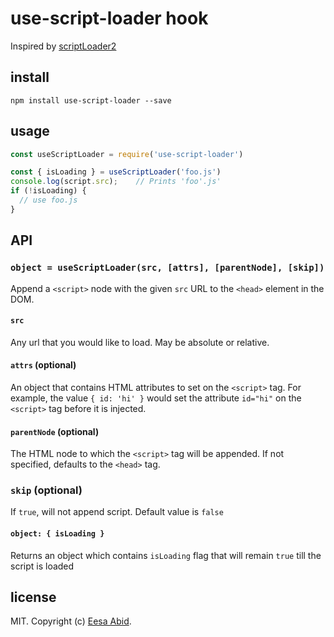 # use-script-loader hook
Inspired by [scriptLoader2](https://github.com/feross/load-script2)
## install

```
npm install use-script-loader --save
```

## usage

```js
const useScriptLoader = require('use-script-loader')

const { isLoading } = useScriptLoader('foo.js')
console.log(script.src);    // Prints 'foo'.js'
if (!isLoading) {
  // use foo.js
}
```

## API

### `object = useScriptLoader(src, [attrs], [parentNode], [skip])`

Append a `<script>` node with the given `src` URL to the `<head>` element in the DOM.

#### `src`

Any url that you would like to load.  May be absolute or relative.

#### `attrs` (optional)

An object that contains HTML attributes to set on the `<script>` tag. For
example, the value `{ id: 'hi' }` would set the attribute `id="hi"` on the
`<script>` tag before it is injected.

#### `parentNode` (optional)

The HTML node to which the `<script>` tag will be appended. If not specified,
defaults to the `<head>` tag.

### `skip` (optional)

If `true`, will not append script. Default value is `false`

#### `object: { isLoading }`

Returns an object which contains `isLoading` flag that will remain `true` till the script is loaded

## license

MIT. Copyright (c) [Eesa Abid](https://github.com/essaji).
